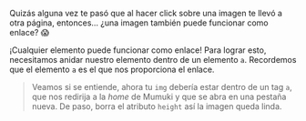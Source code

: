 Quizás alguna vez te pasó que al hacer click sobre una imagen te llevó a otra página, entonces… ¿una imagen también puede funcionar como enlace? :scream:

¡Cualquier elemento puede funcionar como enlace! Para lograr esto, necesitamos anidar nuestro elemento dentro de un elemento `a`. Recordemos que el elemento `a` es el que nos proporciona el enlace.

> Veamos si se entiende, ahora tu `img` debería estar dentro de un tag `a`, que nos redirija a la _home_ de Mumuki y que se abra en una pestaña nueva. De paso, borra el atributo `height` así la imagen queda linda.
